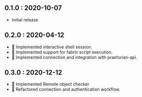 ## 0.1.0 : 2020-10-07

- Initial release

## 0.2.0 : 2020-04-12

- 🥝 Implemented interactive shell session.
- 🥝 Implemented support for fabric script execution.
- 🥝 Implemented connection and integration with praetorian-api.

## 0.3.0 : 2020-12-12

- 🥐 Implemented Remote object checker
- 🥐 Refactored connection and authentication workflow.
